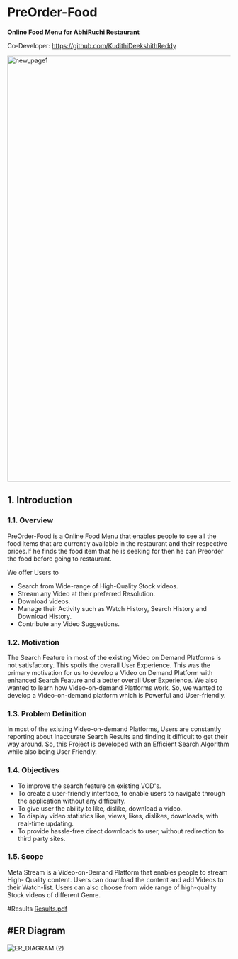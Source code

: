 # PreOrder-Food

**Online Food Menu for AbhiRuchi  Restaurant**

Co-Developer: https://github.com/KudithiDeekshithReddy

<img width="960" alt="new_page1" src="https://user-images.githubusercontent.com/90315399/184577020-cb20ff2c-1b4d-4243-ab22-ea8a12ff6c65.png">

## 1. Introduction

### 1.1. Overview

PreOrder-Food is a Online Food Menu that enables people to see all the food items that are currently available in the restaurant and their respective prices.If he finds the food item that he is seeking for then he can Preorder the food before going to restaurant.

We offer Users to

* Search from Wide-range of High-Quality Stock videos.
* Stream any Video at their preferred Resolution.
* Download videos.
* Manage their Activity such as Watch History, Search History and Download History.
* Contribute any Video Suggestions.

### 1.2. Motivation

The Search Feature in most of the existing Video on Demand Platforms is not satisfactory. This spoils the overall User Experience. This was the primary motivation for us to develop a Video on Demand Platform with enhanced Search Feature and a better overall User Experience. We also wanted to learn how Video-on-demand Platforms work. So, we wanted to develop a Video-on-demand platform which is Powerful and User-friendly.

### 1.3. Problem Definition

In most of the existing Video-on-demand Platforms, Users are constantly reporting about Inaccurate Search Results and finding it difficult to get their way around. So, this Project is developed with an Efficient Search Algorithm while also being User Friendly.

### 1.4. Objectives

* To improve the search feature on existing VOD's.
* To create a user-friendly interface, to enable users to navigate through the application without any difficulty.
* To give user the ability to like, dislike, download a video.
* To display video statistics like, views, likes, dislikes, downloads, with real-time updating.
* To provide hassle-free direct downloads to user, without redirection to third party sites.

### 1.5. Scope

Meta Stream is a Video-on-Demand Platform that enables people to stream High- Quality content. Users can download the content and add Videos to their Watch-list. Users can also choose from wide range of high-quality Stock videos of different Genre.


#Results 
[Results.pdf](https://github.com/Abhilash1676/Abhi-Ruchi/files/9222053/Results.pdf)

#ER Diagram
----------------------------------------------------
![ER_DIAGRAM (2)](https://user-images.githubusercontent.com/90315399/182010283-21217ebd-7be6-4226-b5d6-c27dd01e2cc3.jpg)


